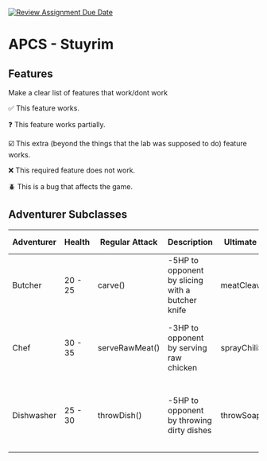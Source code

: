 [![Review Assignment Due Date](https://classroom.github.com/assets/deadline-readme-button-22041afd0340ce965d47ae6ef1cefeee28c7c493a6346c4f15d667ab976d596c.svg)](https://classroom.github.com/a/KprAwj1n)
# APCS - Stuyrim

## Features

Make a clear list of features that work/dont work

:white_check_mark: This feature works.

:question: This feature works partially.

:ballot_box_with_check: This extra (beyond the things that the lab was supposed to do) feature works.

:x: This required feature does not work.

:beetle: This is a bug that affects the game.


## Adventurer Subclasses

| Adventurer | Health | Regular Attack | Description | Ultimate Ability | Description | Support | Description | Special Resource |
| --- | --- | --- | --- | --- | --- | --- | --- | --- |
| Butcher    | 20 - 25 | carve()        | -5HP to opponent by slicing with a butcher knife | meatCleaver() | -9HP to opponent by attacking with a meat cleaver | meatFeast() | +2 damage done by team by eating a meat feast | Meat Scraps |
| Chef       | 30 - 35 | serveRawMeat() | -3HP to opponent by serving raw chicken | sprayChiliSauce() | -8HP to opponent by spraying chili sauce | cookYummyFood() | +5 HP to team by cooking delicious heartwarming food | Seasoning |
| Dishwasher | 25 - 30 | throwDish()    | -5HP to opponent by throwing dirty dishes | throwSoap() | -10HP to opponent by throwing a bacteria infested soap sponge | cleanKnives() | +3 HP to team by cleaning knives  | Soap |
